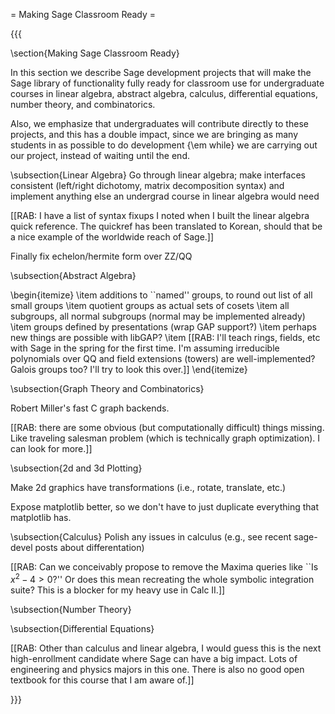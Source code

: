 = Making Sage Classroom Ready =

{{{

\section{Making Sage Classroom Ready}

In this section we describe Sage development projects that will
make the Sage library of functionality fully ready for classroom use
for undergraduate courses in linear algebra, abstract algebra,
calculus, differential equations, number theory, and combinatorics.

Also, we emphasize that undergraduates will contribute directly to
these projects, and this has a double impact, since we are bringing
as many students in as possible to do development {\em while} we
are carrying out our project, instead of waiting until the end.

\subsection{Linear Algebra}
Go through linear algebra; make interfaces consistent (left/right dichotomy, matrix decomposition syntax) and implement anything else an undergrad course in linear algebra would need

[[RAB: I have a list of syntax fixups I noted when I built the linear algebra quick reference.  The quickref has been translated to Korean, should that be a nice example of the worldwide reach of Sage.]]

Finally fix echelon/hermite form over ZZ/QQ

\subsection{Abstract Algebra}

  \begin{itemize}
  \item additions to ``named'' groups, to round out list of all small groups
  \item quotient groups as actual sets of cosets
  \item all subgroups, all normal subgroups (normal may be implemented already)
  \item groups defined by presentations (wrap GAP support?)
  \item perhaps new things are possible with libGAP?
  \item [[RAB: I'll teach rings, fields, etc with Sage in the spring for the first time.  I'm assuming irreducible polynomials over QQ and field extensions (towers) are well-implemented?  Galois groups too?  I'll try to look this over.]]
  \end{itemize}

\subsection{Graph Theory and Combinatorics}

Robert Miller's fast C graph backends.

[[RAB: there are some obvious (but computationally difficult) things missing.  Like traveling salesman problem (which is technically graph optimization).  I can look for more.]]

\subsection{2d and 3d Plotting}

Make 2d graphics have transformations (i.e., rotate, translate, etc.)

Expose matplotlib better, so we don't have to just duplicate everything that matplotlib has.

\subsection{Calculus}
Polish any issues in calculus (e.g., see recent sage-devel posts about differentation)

[[RAB:  Can we conceivably propose to remove the Maxima queries like ``Is $x^2-4>0$?''  Or does this mean recreating the whole symbolic integration suite?  This is a blocker for my heavy use in Calc II.]]

\subsection{Number Theory}


\subsection{Differential Equations}

[[RAB:  Other than calculus and linear algebra, I would guess this is the next high-enrollment candidate where Sage can have a big impact.  Lots of engineering and physics majors in this one.  There is also no good open textbook for this course that I am aware of.]]

 
}}}
